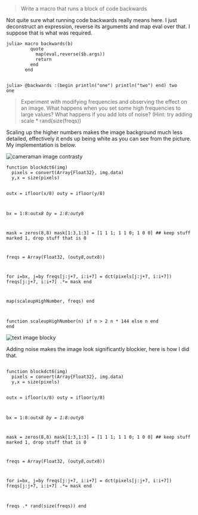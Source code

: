> Write a macro that runs a block of code backwards

Not quite sure what running code backwards really means here. I just deconstruct an expression, reverse its arguments and map eval over that. I suppose that is what was required.

<p><code>julia&gt; macro backwards(b)
         quote  
           map(eval,reverse($b.args))
           return
         end
       end

julia&gt; @backwards :(begin 
           println("one")
           println("two")
       end)
two
one </code></p>

> Experiment with modifying frequencies and observing the effect on an image. What happens when you set some high frequencies to large values? What happens if you add lots of noise? (Hint: try adding scale * rand(size(freqs))

Scaling up the higher numbers makes the image background much less detailed, effectively it ends up being white as you can see from the picture. My implementation is below.

<img src="//static.charlieharvey.org.uk/graphics/projects/cameraman-contrasty.jpg" class="bordered leftfloat" alt="cameraman image contrasty" />

<p class="rightfloat"><code>function blockdct6(img)
  pixels = convert(Array{Float32}, img.data)
  y,x = size(pixels)

  outx = ifloor(x/8)
  outy = ifloor(y/8)

  bx = 1:8:outx*8
  by = 1:8:outy*8

  mask = zeros(8,8)
  mask[1:3,1:3] = [1 1 1; 1 1 0; 1 0 0]  ## keep stuff marked 1, drop stuff that is 0

  freqs = Array(Float32, (outy*8,outx*8))

  for i=bx, j=by
    freqs[j:j+7, i:i+7] = dct(pixels[j:j+7, i:i+7])
    freqs[j:j+7, i:i+7] .*= mask
  end

  map(scaleupHighNumber, freqs)
end

function scaleupHighNumber(n)
  if n &gt; 2
    n * 144
  else
    n
  end
end</code></p>

<img src="//static.charlieharvey.org.uk/graphics/projects/text-blocky.jpg" class="bordered rightfloat" alt="text image blocky" />

Adding noise makes the image look significantly blockier, here is how I did that.

<p><code>
function blockdct6(img)
  pixels = convert(Array{Float32}, img.data)
  y,x = size(pixels)

  outx = ifloor(x/8)
  outy = ifloor(y/8)

  bx = 1:8:outx*8
  by = 1:8:outy*8

  mask = zeros(8,8)
  mask[1:3,1:3] = [1 1 1; 1 1 0; 1 0 0]  ## keep stuff marked 1, drop stuff that is 0

  freqs = Array(Float32, (outy*8,outx*8))

  for i=bx, j=by
    freqs[j:j+7, i:i+7] = dct(pixels[j:j+7, i:i+7])
    freqs[j:j+7, i:i+7] .*= mask
  end

  freqs .* rand(size(freqs))
end
</code></p>
